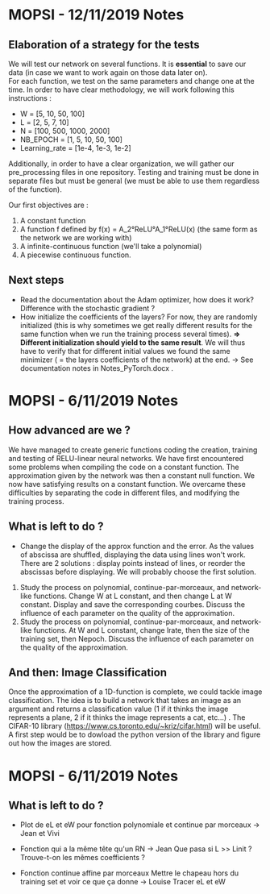 # MOPSI - 12/11/2019 Notes

## Elaboration of a strategy for the tests
We will test our network on several functions. It is **essential** to save our data (in case we want to work again on those data later on).  
For each function, we test on the same parameters and change one at the time. In order to have clear methodology, we will work following this instructions :
* W = [5, 10, 50, 100]
* L = [2, 5, 7, 10]
* N = [100, 500, 1000, 2000]
* NB_EPOCH = [1, 5, 10, 50, 100]
* Learning_rate = [1e-4, 1e-3, 1e-2]

Additionally, in order to have a clear organization, we will gather our pre_processing files in one repository. Testing and training must be done in separate files but must be general (we must be able to use them regardless of the function).

Our first objectives are :
1. A constant function
2. A function f defined by f(x) = A_2°ReLU°A_1°ReLU(x) (the same form as the network we are working with)
3. A infinite-continuous function (we'll take a polynomial)
4. A piecewise continuous function.

## Next steps
* Read the documentation about the Adam optimizer, how does it work? Difference with the stochastic gradient ?
* How initialize the coefficients of the layers? For now, they are randomly initialized (this is why sometimes we get really different results for the same function when we run the training process several times). **=> Different initialization should yield to the same result**. We will thus have to verify that for different initial values we found the same minimizer ( = the layers coefficients of the network) at the end.
-> See documentation notes in Notes_PyTorch.docx . 

# MOPSI - 6/11/2019 Notes
## How advanced are we ? 
We have managed to create generic functions coding the creation, training and testing of RELU-linear neural networks. We have first encountered some problems when compiling the code on a constant function. The approximation given by the network was then a constant null function. We now have satisfying results on a constant function. 
We overcame these difficulties by separating the code in different files, and modifying the training process. 

## What is left to do ? 
* Change the display of the approx function and the error. As the values of abscissa are shuffled, displaying the data using lines won't work. There are 2 solutions : display points instead of lines, or reorder the abscissas before displaying. We will probably choose the first solution. 
1. Study the process on polynomial, continue-par-morceaux, and network-like functions. Change W at L constant, and then change L at W constant. Display and save the corresponding courbes.  Discuss the influence of each parameter on the quality of the approximation. 
2. Study the process on polynomial, continue-par-morceaux, and network-like functions. At W and L constant, change lrate, then the size of the training set, then Nepoch. Discuss the influence of each parameter on the quality of the approximation. 

## And then: Image Classification
Once the approximation of a 1D-function is complete, we could tackle image classification. The idea is to build a network that takes an image as an argument and returns a classification value (1 if it thinks the image represents a plane, 2 if it thinks the image represents a cat, etc...) . 
The CIFAR-10 library (https://www.cs.toronto.edu/~kriz/cifar.html) will be useful. A first step would be to dowload the python version of the library and figure out how the images are stored. 

# MOPSI - 6/11/2019 Notes
## What is left to do ? 
- Plot de eL et eW pour fonction polynomiale et continue par morceaux 
  -> Jean et Vivi

- Fonction qui a la même tête qu'un RN -> Jean
    Que pasa si L >> Linit ? 
      Trouve-t-on les mêmes coefficients ? 

- Fonction continue affine par morceaux
    Mettre le chapeau hors du training set et voir ce que ça donne -> Louise
    Tracer eL et eW
